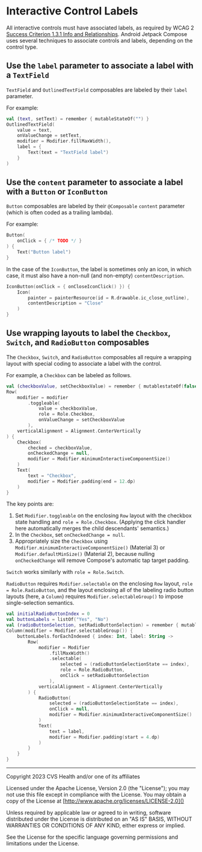 # Interactive Control Labels
All interactive controls must have associated labels, as required by WCAG 2 [Success Criterion 1.3.1 Info and Relationships](https://www.w3.org/TR/WCAG21/#info-and-relationships). Android Jetpack Compose uses several techniques to associate controls and labels, depending on the control type.

## Use the `label` parameter to associate a label with a `TextField`

`TextField` and `OutlinedTextField` composables are labeled by their `label` parameter.

For example:

```kotlin
val (text, setText) = remember { mutableStateOf("") }
OutlinedTextField(
    value = text,
    onValueChange = setText,
    modifier = Modifier.fillMaxWidth(),
    label = {
        Text(text = "TextField label")
    }
)
```

## Use the `content` parameter to associate a label with a `Button` or `IconButton`

`Button` composables are labeled by their `@Composable` `content` parameter (which is often coded as a trailing lambda). 

For example:

```kotlin
Button(
    onClick = { /* TODO */ }
) {
    Text("Button label")
}
```

In the case of the `IconButton`, the label is sometimes only an icon, in which case, it must also have a non-null (and non-empty) `contentDescription`.

```kotlin
IconButton(onClick = { onCloseIconClick() }) {
    Icon(
        painter = painterResource(id = R.drawable.ic_close_outline),
        contentDescription = "Close"
    )
}
```

## Use wrapping layouts to label the `Checkbox`, `Switch`, and `RadioButton` composables

The `Checkbox`, `Switch`, and `RadioButton` composables all require a wrapping layout with special coding to associate a label with the control.

For example, a `Checkbox` can be labeled as follows.

```kotlin
val (checkboxValue, setCheckboxValue) = remember { mutablestateOf(false) }
Row(
    modifier = modifier
        .toggleable(
            value = checkboxValue,
            role = Role.Checkbox,
            onValueChange = setCheckboxValue
        ),
    verticalAlignment = Alignment.CenterVertically
) {
    Checkbox(
        checked = checkboxValue,
        onCheckedChange = null,
        modifier = Modifier.minimumInteractiveComponentSize()
    )
    Text(
        text = "Checkbox", 
        modifier = Modifier.padding(end = 12.dp)
    )
}
```

The key points are:
1. Set `Modifier.toggleable` on the enclosing `Row` layout with the checkbox state handling and `role = Role.Checkbox`. (Applying the click handler here automatically merges the child descendants' semantics.)
2. In the `Checkbox`, set `onCheckedChange = null`.
3. Appropriately size the `Checkbox` using `Modifier.minimumInteractiveComponentSize()` (Material 3) or `Modifier.defaultMinSize()` (Material 2), because nulling `onCheckedChange` will remove Compose's automatic tap target padding.  

`Switch` works similarly with `role = Role.Switch`.

`RadioButton` requires `Modifier.selectable` on the enclosing `Row` layout, `role = Role.RadioButton`, and the layout enclosing all of the labeling radio button layouts (here, a `Column`) requires `Modifier.selectableGroup()` to impose single-selection semantics.

```kotlin
val initialRadioButtonIndex = 0
val buttonLabels = listOf("Yes", "No")
val (radioButtonSelection, setRadioButtonSelection) = remember { mutableState(initialRadioButtonIndex) }
Column(modifier = Modifier.selectableGroup()) {
    buttonLabels.forEachIndexed { index: Int, label: String ->
        Row(
            modifier = Modifier
                .fillMaxWidth()
                .selectable(
                    selected = (radioButtonSelectionState == index),
                    role = Role.RadioButton,
                    onClick = setRadioButtonSelection
                ),
            verticalAlignment = Alignment.CenterVertically
        ) {
            RadioButton(
                selected = (radioButtonSelectionState == index),
                onClick = null,
                modifier = Modifier.minimumInteractiveComponentSize()
            )
            Text(
                text = label, 
                modifier = Modifier.padding(start = 4.dp)
            )
        }
    }
}
```

----

Copyright 2023 CVS Health and/or one of its affiliates

Licensed under the Apache License, Version 2.0 (the "License");
you may not use this file except in compliance with the License.
You may obtain a copy of the License at
[http://www.apache.org/licenses/LICENSE-2.0]()

Unless required by applicable law or agreed to in writing, software
distributed under the License is distributed on an "AS IS" BASIS,
WITHOUT WARRANTIES OR CONDITIONS OF ANY KIND, either express or implied.

See the License for the specific language governing permissions and
limitations under the License.
